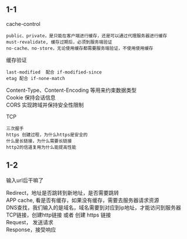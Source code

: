 ## 1-1


cache-control

	public、private，是只能在客户端进行缓存，还是可以通过代理服务器进行缓存
	must-revalidate, 缓存过期后，必须到服务端验证
	no-cache、no-store，无论使用缓存都需要服务端验证，不使用使用缓存

缓存验证

	last-modified  配合 if-modified-since
	etag 配合 if-none-match
	
Content-Type、Content-Encoding 等用来约束数据类型  
Cookie 保持会话信息  
CORS 实现跨域并保持安全性限制  

TCP
	
	三次握手
	https 创建过程，为什么https是安全的
	什么是长链接，为什么需要长链接
	http2的信道复用为什么能提高性能
	

## 1-2

输入url后干嘛了

Redirect，地址是否跳转到新地址，是否需要跳转  
APP cache, 看是否有缓存，如果没有缓存，需要去服务器请求资源  
DNS查找，我们输入的是域名，域名需要到对应到ip地址，才能访问到服务器  
TCP链接，创建http链接 或者  创建 https 链接  
Request， 发送请求  
Response，接受响应  























